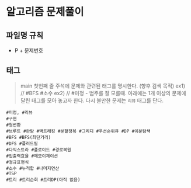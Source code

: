 # 알고리즘 문제풀이

## 파일명 규칙
- P + 문제번호

## 태그
> main 첫번째 줄 주석에 문제와 관련된 태그를 명시한다. (향후 검색 목적)
> ex1) // #BFS #소수 
> ex2) // #미정 - 범주를 잘 모를때.
> 아래에는 1개 이상의 문제에 달린 태그를 모아 놓고자 한다.
> 다시 볼만한 문제는 `리뷰` 태그를 단다. 

```
#미정, #리뷰
#구현
#형변환
#브루트 #완탐 #백트래킹 #분할정복 #그리디 #우선순위큐 #DP #이분탐색  
#BFS #BFS(최단거리) 
#DFS #플러드필 
#다익스트라 #플로이드 #경로복원
#입출력효율 #메모이제이션 
#정규표현식
#소수 #누적합 #나머지연산
#TSP 
#트리 #트리순회 #트리DP(아직 없음)
```
